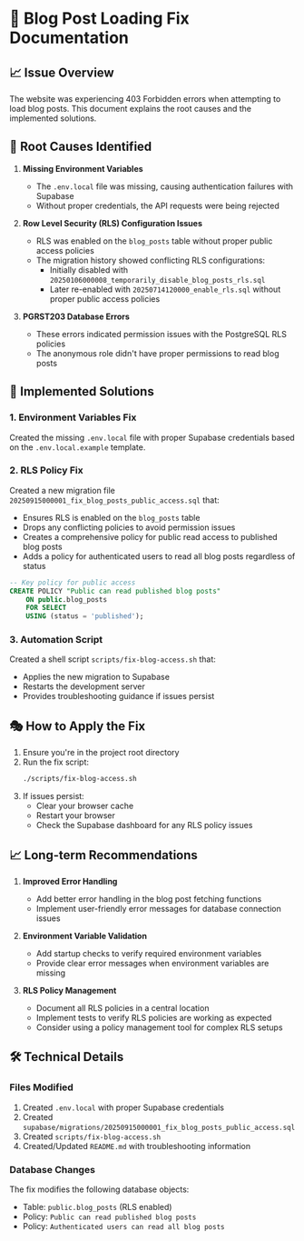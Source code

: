 # 🚀 Blog Post Loading Fix Documentation

## 📈 Issue Overview

The website was experiencing 403 Forbidden errors when attempting to load blog posts. This document explains the root causes and the implemented solutions.

## 🎯 Root Causes Identified

1. **Missing Environment Variables**
   - The `.env.local` file was missing, causing authentication failures with Supabase
   - Without proper credentials, the API requests were being rejected

2. **Row Level Security (RLS) Configuration Issues**
   - RLS was enabled on the `blog_posts` table without proper public access policies
   - The migration history showed conflicting RLS configurations:
     - Initially disabled with `20250106000008_temporarily_disable_blog_posts_rls.sql`
     - Later re-enabled with `20250714120000_enable_rls.sql` without proper public access policies

3. **PGRST203 Database Errors**
   - These errors indicated permission issues with the PostgreSQL RLS policies
   - The anonymous role didn't have proper permissions to read blog posts

## 💪 Implemented Solutions

### 1. Environment Variables Fix

Created the missing `.env.local` file with proper Supabase credentials based on the `.env.local.example` template.

### 2. RLS Policy Fix

Created a new migration file `20250915000001_fix_blog_posts_public_access.sql` that:

- Ensures RLS is enabled on the `blog_posts` table
- Drops any conflicting policies to avoid permission issues
- Creates a comprehensive policy for public read access to published blog posts
- Adds a policy for authenticated users to read all blog posts regardless of status

```sql
-- Key policy for public access
CREATE POLICY "Public can read published blog posts" 
    ON public.blog_posts
    FOR SELECT 
    USING (status = 'published');
```

### 3. Automation Script

Created a shell script `scripts/fix-blog-access.sh` that:

- Applies the new migration to Supabase
- Restarts the development server
- Provides troubleshooting guidance if issues persist

## 🎭 How to Apply the Fix

1. Ensure you're in the project root directory
2. Run the fix script:
   ```bash
   ./scripts/fix-blog-access.sh
   ```
3. If issues persist:
   - Clear your browser cache
   - Restart your browser
   - Check the Supabase dashboard for any RLS policy issues

## 📈 Long-term Recommendations

1. **Improved Error Handling**
   - Add better error handling in the blog post fetching functions
   - Implement user-friendly error messages for database connection issues

2. **Environment Variable Validation**
   - Add startup checks to verify required environment variables
   - Provide clear error messages when environment variables are missing

3. **RLS Policy Management**
   - Document all RLS policies in a central location
   - Implement tests to verify RLS policies are working as expected
   - Consider using a policy management tool for complex RLS setups

## 🛠️ Technical Details

### Files Modified

1. Created `.env.local` with proper Supabase credentials
2. Created `supabase/migrations/20250915000001_fix_blog_posts_public_access.sql`
3. Created `scripts/fix-blog-access.sh`
4. Created/Updated `README.md` with troubleshooting information

### Database Changes

The fix modifies the following database objects:

- Table: `public.blog_posts` (RLS enabled)
- Policy: `Public can read published blog posts`
- Policy: `Authenticated users can read all blog posts`